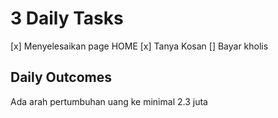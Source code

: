 # 3 Daily Tasks

[x] Menyelesaikan page HOME
[x] Tanya Kosan
[] Bayar kholis



## Daily Outcomes

Ada arah pertumbuhan uang ke minimal 2.3 juta